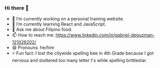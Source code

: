 ### Hi there 👋

<!--
**gedeguz007/gedeguz007** is a ✨ _special_ ✨ repository because its `README.md` (this file) appears on your GitHub profile.

Here are some ideas to get you started:

- 🔭 I’m currently working on ...
- 🌱 I’m currently learning ...
- 👯 I’m looking to collaborate on ...
- 🤔 I’m looking for help with ...
- 💬 Ask me about ...
- 📫 How to reach me: ...
- 😄 Pronouns: ...
- ⚡ Fun fact: ...
-->
- 🔭 I’m currently working on a personal training website.
- 🌱 I’m currently learning React and JavaScript.
- 💬 Ask me about Filipino food.
- 📫 How to reach me: https://www.linkedin.com/in/gabriel-deguzman-121026202/
- 😄 Pronouns: he/him
- ⚡ Fun fact: I lost the citywide spelling bee in 4th Grade because I got nervous and stuttered too many letter t's while spelling brittlestar.
